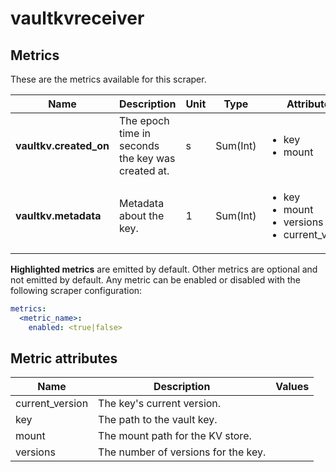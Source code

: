 [comment]: <> (Code generated by mdatagen. DO NOT EDIT.)

# vaultkvreceiver

## Metrics

These are the metrics available for this scraper.

| Name | Description | Unit | Type | Attributes |
| ---- | ----------- | ---- | ---- | ---------- |
| **vaultkv.created_on** | The epoch time in seconds the key was created at. | s | Sum(Int) | <ul> <li>key</li> <li>mount</li> </ul> |
| **vaultkv.metadata** | Metadata about the key. | 1 | Sum(Int) | <ul> <li>key</li> <li>mount</li> <li>versions</li> <li>current_version</li> </ul> |

**Highlighted metrics** are emitted by default. Other metrics are optional and not emitted by default.
Any metric can be enabled or disabled with the following scraper configuration:

```yaml
metrics:
  <metric_name>:
    enabled: <true|false>
```

## Metric attributes

| Name | Description | Values |
| ---- | ----------- | ------ |
| current_version | The key's current version. |  |
| key | The path to the vault key. |  |
| mount | The mount path for the KV store. |  |
| versions | The number of versions for the key. |  |
